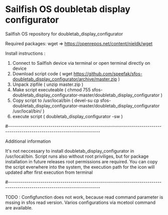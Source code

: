 # Sailfish OS doubletab display configurator

Sailfish OS repository for doubletab_display_configurator

Required packages: wget => https://openrepos.net/content/nieldk/wget

Install instructions :
1. Connect to Sailfish device via terminal or open terminal directly on device
2. Download script code ( wget https://github.com/speefak/sfos-doubletab_display_configurator/archive/master.zip )
3. Unpack zipfile ( unzip master.zip )
4. Make script executeable ( chmod 755 sfos-doubletab_display_configurator-master/doubletab_display_configurator )
5. Copy script to /usr/local/bin ( devel-su cp sfos-doubletab_display_configurator-master/doubletab_display_configurator /usr/local/bin/ ) 
6. execute script ( doubletab_display_configurator -sw )

#---------------------------------------------------------------------------------------------------------------------------

Additional information

It's not neccessary to install doubletab_display_configurator in /usr/local/bin. Script runs also without root priviliges, but for package installation in future releases root permissions are required. You can copy the script everwhere into the system, the execution path for the icon will updated after first execution from terminal 


#---------------------------------------------------------------------------------------------------------------------------

TODO : Configfunction does not work, because read command parameter is mssing in sfos read version. Varios configurations via mcetool command are available. 
